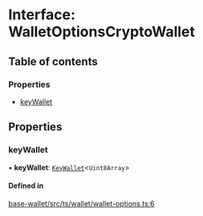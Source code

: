 # Interface: WalletOptionsCryptoWallet

## Table of contents

### Properties

- [keyWallet](WalletOptionsCryptoWallet.md#keywallet)

## Properties

### keyWallet

• **keyWallet**: [`KeyWallet`](KeyWallet.md)<`Uint8Array`\>

#### Defined in

[base-wallet/src/ts/wallet/wallet-options.ts:6](https://gitlab.com/i3-market/code/wp3/t3.2/i3m-wallet-monorepo/-/blob/68a2fd4/packages/base-wallet/src/ts/wallet/wallet-options.ts#L6)
